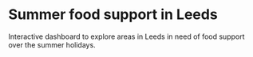 # Summer food support in Leeds
Interactive dashboard to explore areas in Leeds in need of food support over the summer holidays.
